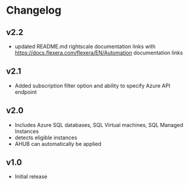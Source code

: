 # Changelog

## v2.2

- updated README.md rightscale documentation links with https://docs.flexera.com/flexera/EN/Automation documentation links

## v2.1

- Added subscription filter option and ability to specify Azure API endpoint

## v2.0

- Includes Azure SQL databases, SQL Virtual machines, SQL Managed Instances
- detects eligible instances
- AHUB can automatically be applied

## v1.0

- Initial release
